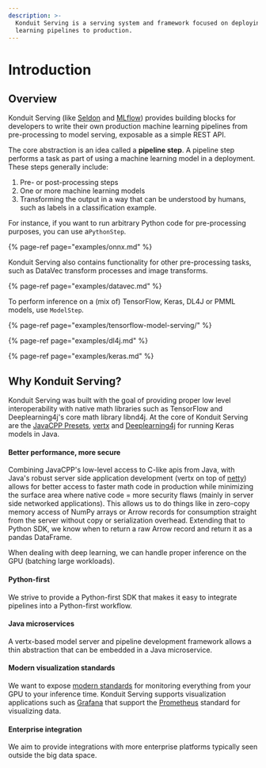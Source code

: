 ```yaml
---
description: >-
  Konduit Serving is a serving system and framework focused on deploying machine
  learning pipelines to production.
---
```


# Introduction

## Overview

Konduit Serving \(like [Seldon](http://seldon.io/) and [MLflow](http://mlflow.org/)\) provides building blocks for developers to write their own production machine learning pipelines from pre-processing to model serving, exposable as a simple REST API. 

The core abstraction is an idea called a **pipeline step**. A pipeline step performs a task as part of using a machine learning model in a deployment. These steps generally include:

1. Pre- or post-processing steps
2. One or more machine learning models
3. Transforming the output in a way that can be understood by humans, such as labels in a classification example.

For instance, if you want to run arbitrary Python code for pre-processing purposes, you can use a`PythonStep`. 

{% page-ref page="examples/onnx.md" %}

Konduit Serving also contains functionality for other pre-processing tasks, such as DataVec transform processes and image transforms. 

{% page-ref page="examples/datavec.md" %}

To perform inference on a \(mix of\) TensorFlow, Keras, DL4J or PMML models, use `ModelStep`. 

{% page-ref page="examples/tensorflow-model-serving/" %}

{% page-ref page="examples/dl4j.md" %}

{% page-ref page="examples/keras.md" %}

## Why Konduit Serving?

Konduit Serving was built with the goal of providing proper low level interoperability with native math libraries such as TensorFlow and Deeplearning4j's core math library libnd4j. At the core of Konduit Serving are the [JavaCPP Presets](https://github.com/bytedeco/javacpp-presets), [vertx](http://vertx.io) and [Deeplearning4j](http://deeplearning4j.org) for running Keras models in Java.

#### Better performance, more secure

Combining JavaCPP's low-level access to C-like apis from Java, with Java's robust server side application development \(vertx on top of [netty](http://netty.io/)\) allows for better access to faster math code in production while minimizing the surface area where native code = more security flaws \(mainly in server side networked applications\). This allows us to do things like in zero-copy memory access of NumPy arrays or Arrow records for consumption straight from the server without copy or serialization overhead. Extending that to Python SDK, we know when to return a raw Arrow record and return it as a pandas DataFrame. 

When dealing with deep learning, we can handle proper inference on the GPU \(batching large workloads\).

#### Python-first

We strive to provide a Python-first SDK that makes it easy to integrate pipelines into a Python-first workflow. 

#### Java microservices

A vertx-based model server and pipeline development framework allows a thin abstraction that can be embedded in a Java microservice.

#### Modern visualization standards 

We want to expose [modern standards](http://prometheus.io/) for monitoring everything from your GPU to your inference time. Konduit Serving supports visualization applications such as [Grafana](http://grafana.com) that support the [Prometheus](https://prometheus.io/) standard for visualizing data.

#### Enterprise integration

We aim to provide integrations with more enterprise platforms typically seen outside the big data space.



